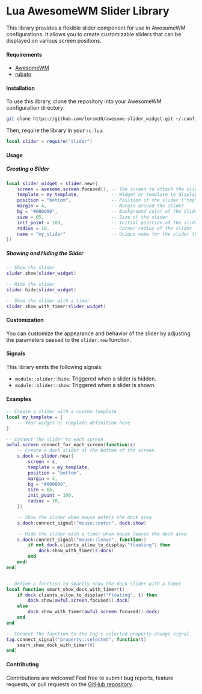 # Lua AwesomeWM Slider Library

This library provides a flexible slider component for use in AwesomeWM configurations. It allows you to create customizable sliders that can be displayed on various screen positions.

#### Requirements

- [AwesomeWM](https://awesomewm.org/)
- [rubato](https://github.com/andOrlando/rubato)

#### Installation

To use this library, clone the repository into your AwesomeWM configuration directory:

```bash
git clone https://github.com/lorem10/awesome-slider_widget.git ~/.config/awesome/slider
```

Then, require the library in your `rc.lua`:

```lua
local slider = require("slider")
```

#### Usage

##### Creating a Slider

```lua
local slider_widget = slider.new({
    screen = awesome.screen.focused(), -- The screen to attach the slider to
    template = my_template,            -- Widget or template to display in the slider
    position = "bottom",               -- Position of the slider ("top", "bottom", "left", "right")
    margin = 4,                        -- Margin around the slider
    bg = "#000000",                    -- Background color of the slider
    size = 65,                         -- Size of the slider
    init_point = 100,                  -- Initial position of the slider (optional)
    radius = 10,                       -- Corner radius of the slider
    name = "my_slider"                 -- Unique name for the slider (optional)
})
```

##### Showing and Hiding the Slider

```lua
-- Show the slider
slider.show(slider_widget)

-- Hide the slider
slider.hide(slider_widget)

-- Show the slider with a timer
slider.show_with_timer(slider_widget)
```

#### Customization

You can customize the appearance and behavior of the slider by adjusting the parameters passed to the `slider.new` function.

#### Signals

This library emits the following signals:

- `module::slider::hide`: Triggered when a slider is hidden.
- `module::slider::show`: Triggered when a slider is shown.

#### Examples

```lua
-- Create a slider with a custom template
local my_template = {
    -- Your widget or template definition here
}

-- Connect the slider to each screen
awful.screen.connect_for_each_screen(function(s)
    -- Create a dock slider at the bottom of the screen
    s.dock = slider.new({
        screen = s,
        template = my_template,
        position = "bottom",
        margin = 4,
        bg = "#000000",
        size = 65,
        init_point = 100,
        radius = 10,
    })

    -- Show the slider when mouse enters the dock area
    s.dock:connect_signal("mouse::enter", dock.show)

    -- Hide the slider with a timer when mouse leaves the dock area
    s.dock:connect_signal("mouse::leave", function()
        if not dock.clients_allow_to_display("floating") then
            dock.show_with_timer(s.dock)
        end
    end)
end)


-- Define a function to smartly show the dock slider with a timer
local function smart_show_dock_with_timer(t)
    if dock.clients_allow_to_display("floating", t) then
        dock.show(awful.screen.focused().dock)
    else
        dock.show_with_timer(awful.screen.focused().dock)
    end
end

-- Connect the function to the tag's selected property change signal
tag.connect_signal("property::selected", function(t)
    smart_show_dock_with_timer(t)
end)
```

#### Contributing

Contributions are welcome! Feel free to submit bug reports, feature requests, or pull requests on the [GitHub repository](https://github.com/lorem10/awesome-slider_widget.git).
